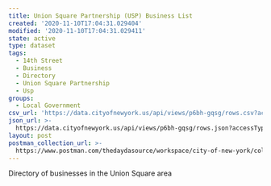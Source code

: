 ```yaml
---
title: Union Square Partnership (USP) Business List
created: '2020-11-10T17:04:31.029404'
modified: '2020-11-10T17:04:31.029411'
state: active
type: dataset
tags:
  - 14th Street
  - Business
  - Directory
  - Union Square Partnership
  - Usp
groups:
  - Local Government
csv_url: 'https://data.cityofnewyork.us/api/views/p6bh-gqsg/rows.csv?accessType=DOWNLOAD'
json_url: >-
  https://data.cityofnewyork.us/api/views/p6bh-gqsg/rows.json?accessType=DOWNLOAD
layout: post
postman_collection_url: >-
  https://www.postman.com/thedaydasource/workspace/city-of-new-york/collection/15909983-7ff0f68a-7352-4c08-a7a7-bac6454a23a1
---
```

Directory of businesses in the Union Square area

